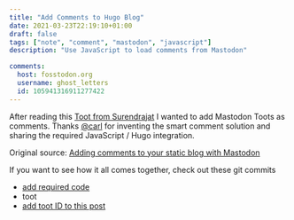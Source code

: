 ```yaml
---
title: "Add Comments to Hugo Blog"
date: 2021-03-23T22:19:10+01:00
draft: false
tags: ["note", "comment", "mastodon", "javascript"]
description: "Use JavaScript to load comments from Mastodon"

comments:
  host: fosstodon.org
  username: ghost_letters
  id: 105941316911277422
---
```


After reading this [Toot from Surendrajat](https://fosstodon.org/web/statuses/105935391504191020) I wanted to add Mastodon Toots as comments. Thanks [@carl](https://linuxrocks.online/@carl) for inventing the smart comment solution and sharing the required JavaScript / Hugo integration.

Original source: [Adding comments to your static blog with Mastodon](https://carlschwan.eu/2020/12/29/adding-comments-to-your-static-blog-with-mastodon/)

If you want to see how it all comes together, check out these git commits
 - [add required code](https://github.com/ghostletters/blog/commit/437294d1333a6189d3e461627a92fcfdd56b3e92)
 - toot
 - [add toot ID to this post](https://github.com/ghostletters/blog/commit/6f9225a1e3f55bbb2ece5dbf721b139a7ab0cedb)


